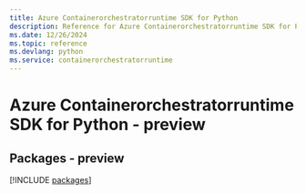 ```yaml
---
title: Azure Containerorchestratorruntime SDK for Python
description: Reference for Azure Containerorchestratorruntime SDK for Python
ms.date: 12/26/2024
ms.topic: reference
ms.devlang: python
ms.service: containerorchestratorruntime
---
```

# Azure Containerorchestratorruntime SDK for Python - preview
## Packages - preview
[!INCLUDE [packages](containerorchestratorruntime-index.md)]